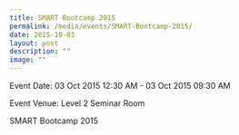 ```yaml
---
title: SMART Bootcamp 2015
permalink: /media/events/SMART-Bootcamp-2015/
date: 2015-10-03
layout: post
description: ""
image: ""
---
```

Event Date: 03 Oct 2015 12:30 AM - 03 Oct 2015 09:30 AM

Event Venue: Level 2 Seminar Room

SMART Bootcamp 2015